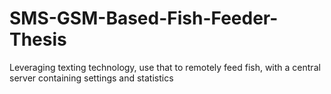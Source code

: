 # SMS-GSM-Based-Fish-Feeder-Thesis
Leveraging texting technology, use that to remotely feed fish, with a central server containing settings and statistics
